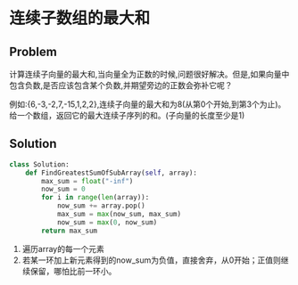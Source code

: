 # 连续子数组的最大和

## Problem

计算连续子向量的最大和,当向量全为正数的时候,问题很好解决。但是,如果向量中包含负数,是否应该包含某个负数,并期望旁边的正数会弥补它呢？

例如:{6,-3,-2,7,-15,1,2,2},连续子向量的最大和为8(从第0个开始,到第3个为止)。给一个数组，返回它的最大连续子序列的和。(子向量的长度至少是1)

## Solution

```python
class Solution:
    def FindGreatestSumOfSubArray(self, array):
        max_sum = float("-inf")
        now_sum = 0
        for i in range(len(array)):
            now_sum += array.pop()
            max_sum = max(now_sum, max_sum)
            now_sum = max(0, now_sum)      
        return max_sum
```
1. 遍历array的每一个元素
2. 若某一环加上新元素得到的now_sum为负值，直接舍弃，从0开始；正值则继续保留，哪怕比前一环小。